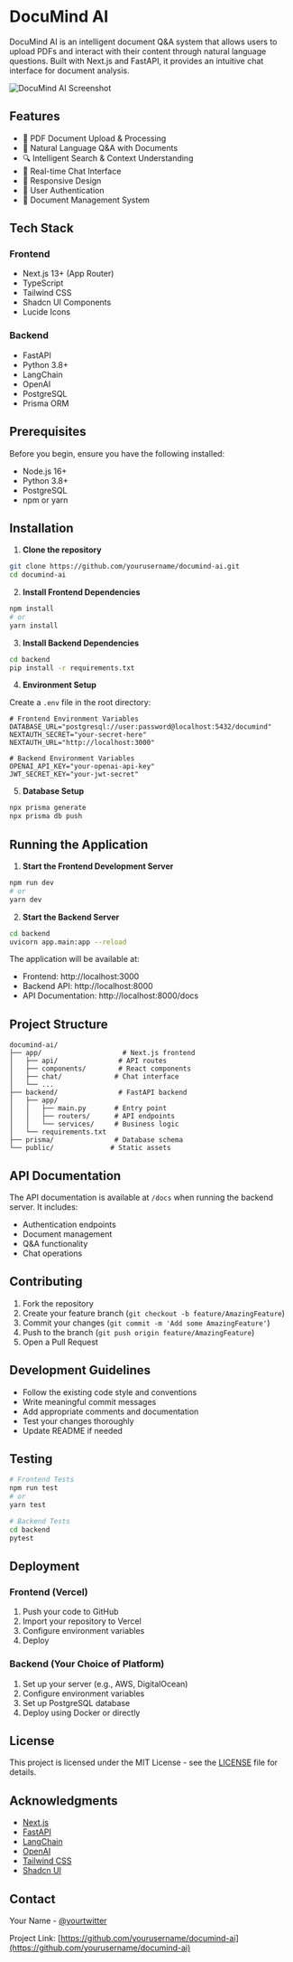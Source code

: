 # DocuMind AI

DocuMind AI is an intelligent document Q&A system that allows users to upload PDFs and interact with their content through natural language questions. Built with Next.js and FastAPI, it provides an intuitive chat interface for document analysis.

![DocuMind AI Screenshot](screenshot.png)

## Features

- 📄 PDF Document Upload & Processing
- 💬 Natural Language Q&A with Documents
- 🔍 Intelligent Search & Context Understanding
- 🚀 Real-time Chat Interface
- 📱 Responsive Design
- 🔐 User Authentication
- 📂 Document Management System

## Tech Stack

### Frontend
- Next.js 13+ (App Router)
- TypeScript
- Tailwind CSS
- Shadcn UI Components
- Lucide Icons

### Backend
- FastAPI
- Python 3.8+
- LangChain
- OpenAI
- PostgreSQL
- Prisma ORM

## Prerequisites

Before you begin, ensure you have the following installed:
- Node.js 16+
- Python 3.8+
- PostgreSQL
- npm or yarn

## Installation

1. **Clone the repository**
```bash
git clone https://github.com/yourusername/documind-ai.git
cd documind-ai
```

2. **Install Frontend Dependencies**
```bash
npm install
# or
yarn install
```

3. **Install Backend Dependencies**
```bash
cd backend
pip install -r requirements.txt
```

4. **Environment Setup**

Create a `.env` file in the root directory:
```env
# Frontend Environment Variables
DATABASE_URL="postgresql://user:password@localhost:5432/documind"
NEXTAUTH_SECRET="your-secret-here"
NEXTAUTH_URL="http://localhost:3000"

# Backend Environment Variables
OPENAI_API_KEY="your-openai-api-key"
JWT_SECRET_KEY="your-jwt-secret"
```

5. **Database Setup**
```bash
npx prisma generate
npx prisma db push
```

## Running the Application

1. **Start the Frontend Development Server**
```bash
npm run dev
# or
yarn dev
```

2. **Start the Backend Server**
```bash
cd backend
uvicorn app.main:app --reload
```

The application will be available at:
- Frontend: http://localhost:3000
- Backend API: http://localhost:8000
- API Documentation: http://localhost:8000/docs

## Project Structure

```
documind-ai/
├── app/                    # Next.js frontend
│   ├── api/               # API routes
│   ├── components/        # React components
│   ├── chat/             # Chat interface
│   └── ...
├── backend/               # FastAPI backend
│   ├── app/
│   │   ├── main.py       # Entry point
│   │   ├── routers/      # API endpoints
│   │   └── services/     # Business logic
│   └── requirements.txt
├── prisma/               # Database schema
└── public/              # Static assets
```

## API Documentation

The API documentation is available at `/docs` when running the backend server. It includes:
- Authentication endpoints
- Document management
- Q&A functionality
- Chat operations

## Contributing

1. Fork the repository
2. Create your feature branch (`git checkout -b feature/AmazingFeature`)
3. Commit your changes (`git commit -m 'Add some AmazingFeature'`)
4. Push to the branch (`git push origin feature/AmazingFeature`)
5. Open a Pull Request

## Development Guidelines

- Follow the existing code style and conventions
- Write meaningful commit messages
- Add appropriate comments and documentation
- Test your changes thoroughly
- Update README if needed

## Testing

```bash
# Frontend Tests
npm run test
# or
yarn test

# Backend Tests
cd backend
pytest
```

## Deployment

### Frontend (Vercel)
1. Push your code to GitHub
2. Import your repository to Vercel
3. Configure environment variables
4. Deploy

### Backend (Your Choice of Platform)
1. Set up your server (e.g., AWS, DigitalOcean)
2. Configure environment variables
3. Set up PostgreSQL database
4. Deploy using Docker or directly

## License

This project is licensed under the MIT License - see the [LICENSE](LICENSE) file for details.

## Acknowledgments

- [Next.js](https://nextjs.org/)
- [FastAPI](https://fastapi.tiangolo.com/)
- [LangChain](https://langchain.readthedocs.io/)
- [OpenAI](https://openai.com/)
- [Tailwind CSS](https://tailwindcss.com/)
- [Shadcn UI](https://ui.shadcn.com/)

## Contact

Your Name - [@yourtwitter](https://twitter.com/yourtwitter)

Project Link: [https://github.com/yourusername/documind-ai](https://github.com/yourusername/documind-ai)
